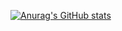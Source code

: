 [![Anurag's GitHub stats](https://github-readme-stats.vercel.app/api?username=BrunoRodriguesNasc)](https://github.com/anuraghazra/github-readme-stats)
